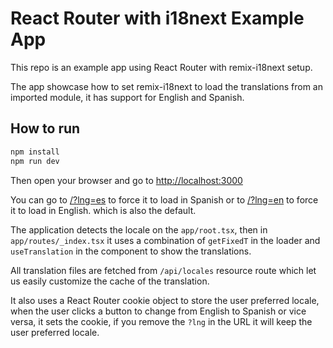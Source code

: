 # React Router with i18next Example App

This repo is an example app using React Router with remix-i18next setup.

The app showcase how to set remix-i18next to load the translations from an imported module, it has support for English and Spanish.

## How to run

```bash
npm install
npm run dev
```

Then open your browser and go to [http://localhost:3000](http://localhost:3000)

You can go to [/?lng=es](http://localhost:3000/?lng=es) to force it to load in Spanish or to [/?lng=en](http://localhost:3000/?lng=en) to force it to load in English. which is also the default.

The application detects the locale on the `app/root.tsx`, then in `app/routes/_index.tsx` it uses a combination of `getFixedT` in the loader and `useTranslation` in the component to show the translations.

All translation files are fetched from `/api/locales` resource route which let us easily customize the cache of the translation.

It also uses a React Router cookie object to store the user preferred locale, when the user clicks a button to change from English to Spanish or vice versa, it sets the cookie, if you remove the `?lng` in the URL it will keep the user preferred locale.
